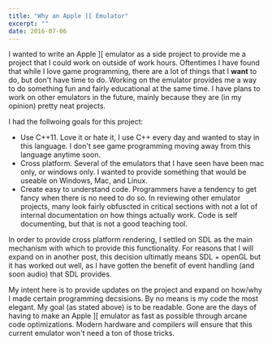 ```yaml
---
title: "Why an Apple ][ Emulator"
excerpt: ""
date: 2016-07-06
---
```


I wanted to write an Apple ][ emulator as a side project to provide me a
project that I could work on outside of work hours.  Oftentimes I have
found that while I love game programming, there are a lot of things that I
__want__ to do, but don't have time to do.  Working on the emulator provides
me a way to do something fun and fairly educational at the same time.  I
have plans to work on other emulators in the future, mainly because they
are (in my opinion) pretty neat projects.

I had the follwoing goals for this project:

* Use C++11.  Love it or hate it, I use C++ every day and wanted to 
stay in this language.  I don't see game programming moving away from
this language anytime soon.
* Cross platform.  Several of the emulators that I have seen have been
mac only, or windows only.  I wanted to provide something that would
be useable on Windows, Mac, and Linux.
* Create easy to understand code.  Programmers have a tendency to get
fancy when there is no need to do so.  In reviewing other emulator projects,
many look fairly obfuscted in critical sections with not a lot of internal
documentation on how things actually work.  Code is self documenting, but 
that is not a good teaching tool.

In order to provide cross platform rendering, I settled on SDL as the
main mechanism with which to provide this functionality.  For reasons that
I will expand on in another post, this decision ultimatly means SDL + openGL
but it has worked out well, as I have gotten the benefit of event handling
(and soon audio) that SDL provides.

My intent here is to provide updates on the project and expand on how/why I
made certain programming decsisions. By no means is my code the most elegant.
My goal (as stated above) is to be readable.  Gone are the days of having
to make an Apple ][ emulator as fast as possible through arcane code
optimizations.  Modern hardware and compilers will ensure that this current
emulator won't need a ton of those tricks.

